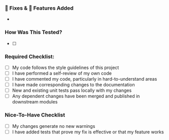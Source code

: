 ### 🐞 Fixes & 💭 Features Added
- 

### How Was This Tested?

- [ ] 

### Required Checklist:

- [ ] My code follows the style guidelines of this project
- [ ] I have performed a self-review of my own code
- [ ] I have commented my code, particularly in hard-to-understand areas
- [ ] I have made corresponding changes to the documentation
- [ ] New and existing unit tests pass locally with my changes
- [ ] Any dependent changes have been merged and published in downstream modules

### Nice-To-Have Checklist

- [ ] My changes generate no new warnings
- [ ] I have added tests that prove my fix is effective or that my feature works

